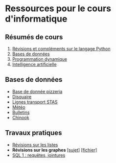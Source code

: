 # Ressources pour le cours d'informatique

## Résumés de cours

1. [Révisions et compléments sur le langage Python](cours/chap1_python.pdf)
2. [Bases de données](cours/chap2_bdd.pdf)
3. [Programmation dynamique](cours/chap3_programmation_dynamique.pdf)
4. [Intelligence artificielle](cours/chap4_ia.pdf)

## Bases de données

- [Base de donnée pizzeria](bdd/pizza.sqlite)
- [Disquaire](bdd/disquaire.bd)
- [Lignes transport STAS](bdd/lignes_STAS.sqlite)
- [Météo](bdd/meteo.sqlite)
- [Bulletins](bdd/pronote.sqlite)
- [Chinook](bdd/Chinook_Sqlite.sqlite)

## Travaux pratiques

- [Révisions sur les listes](tp/listes.pdf)
- **Révisions sur les graphes** [[sujet]](tp/graphes_dijkstra.pdf) [[fichier]](tp/graphe_exemple.py)
- [SQL 1 : requêtes, jointures](tp/sql1.pdf)
<!--
- [SQL 2 : fonctions d'agrégation](tp/sql2.pdf)
- **Jeu de taquin** [sujet](tp/taquin/taquin.pdf) [fichier](tp/taquin/taquin_eleves.py) [fichier (version txt)](tp/taquin/taquin_eleves.txt) [reponses](tp/taquin/fiche_reponse.pdf) [solution (partie 1)](tp/taquin/taquin_part1.txt)
- **Alignement optimal de séquences ADN** [sujet](tp/adn/adn_sujet.pdf) [fichier](tp/adn/fichier_eleve.py.txt) [réponses](tp/adn/fiche_reponse.pdf)

- **Détection de langue** [[sujet]](tp/langue.pdf) [[ressources]](tp/langue_ressources.zip)
-->
